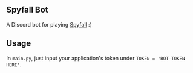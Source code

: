 ## Spyfall Bot
A Discord bot for playing [Spyfall](https://www.spyfall.app/gamerules) :)

## Usage
In `main.py`, just input your application's token under `TOKEN = 'BOT-TOKEN-HERE'`.